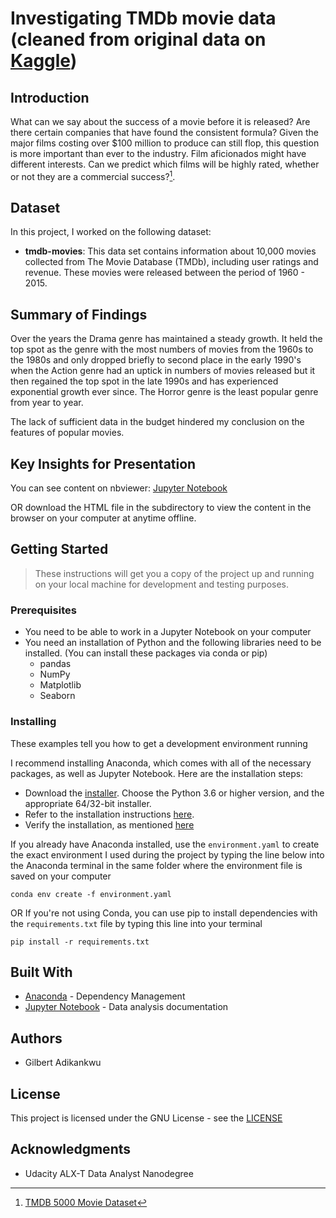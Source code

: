# Investigating TMDb movie data (cleaned from original data on [Kaggle](https://www.kaggle.com/datasets/tmdb/tmdb-movie-metadata))

## Introduction
What can we say about the success of a movie before it is released? Are there certain companies that have found the consistent formula? Given the major films costing over $100 million to produce can still flop, this question is more important than ever to the industry. Film aficionados might have different interests. Can we predict which films will be highly rated, whether or not they are a commercial success?[^1].

## Dataset
In this project, I worked on the following dataset:
- __tmdb-movies__: This data set contains information about 10,000 movies collected from The Movie Database (TMDb), including user ratings and revenue. These movies were released between the period of 1960 - 2015.

## Summary of Findings
Over the years the Drama genre has maintained a steady growth. It held the top spot as the genre with the most numbers of movies from the 1960s to the 1980s and only dropped briefly to second place in the early 1990's when the Action genre had an uptick in numbers of movies released but it then regained the top spot in the late 1990s and has experienced exponential growth ever since. The Horror genre is the least popular genre from year to year.

The lack of sufficient data in the budget hindered my conclusion on the features of popular movies.

## Key Insights for Presentation
You can see content on nbviewer: [Jupyter Notebook](https://nbviewer.org/github/10xDatabro/Dataset-investigation/blob/main/Investigating_TMDb_Movie_dataset.ipynb)

OR download the HTML file in the subdirectory to view the content in the browser on your computer at anytime offline.

## Getting Started
> These instructions will get you a copy of the project up and running on your local machine for development and testing purposes.

### Prerequisites
- You need to be able to work in a Jupyter Notebook on your computer
- You need an installation of Python and the following libraries need to be installed. (You can install these packages via conda or pip)
  * pandas
  * NumPy
  * Matplotlib
  * Seaborn

### Installing
These examples tell you how to get a development environment running

I recommend installing Anaconda, which comes with all of the necessary packages, as well as Jupyter Notebook. Here are the installation steps:

- Download the [installer]( https://www.anaconda.com/download/). Choose the Python 3.6 or higher version, and the appropriate 64/32-bit installer.
- Refer to the installation instructions [here](https://docs.anaconda.com/anaconda/install/).
- Verify the installation, as mentioned [here](https://docs.anaconda.com/anaconda/install/verify-install/)

If you already have Anaconda installed, use the `environment.yaml` to create the exact environment I used during the project by typing the line below into the Anaconda terminal in the same folder where the environment file is saved on your computer

```
conda env create -f environment.yaml
```
OR If you're not using Conda, you can use pip to install dependencies with the `requirements.txt` file by typing this line into your terminal

```
pip install -r requirements.txt
```

## Built With
- [Anaconda](https://www.anaconda.com) - Dependency Management
- [Jupyter Notebook](https://jupyter.org/) - Data analysis documentation

## Authors
- Gilbert Adikankwu

## License
This project is licensed under the GNU License - see the [LICENSE](https://github.com/10xDatabro/Dataset-investigation/blob/main/LICENSE)

## Acknowledgments
- Udacity ALX-T Data Analyst Nanodegree

[^1]:[TMDB 5000 Movie Dataset](https://www.kaggle.com/datasets/tmdb/tmdb-movie-metadata)
